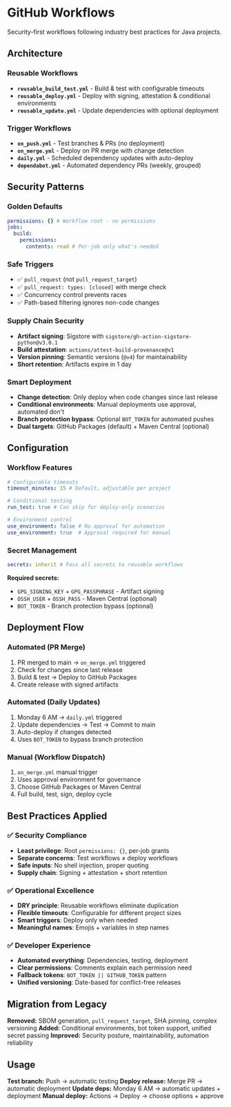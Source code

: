 # GitHub Workflows

Security-first workflows following industry best practices for Java projects.

## Architecture

### Reusable Workflows
- **`reusable_build_test.yml`** - Build & test with configurable timeouts
- **`reusable_deploy.yml`** - Deploy with signing, attestation & conditional environments
- **`reusable_update.yml`** - Update dependencies with optional deployment

### Trigger Workflows
- **`on_push.yml`** - Test branches & PRs (no deployment)
- **`on_merge.yml`** - Deploy on PR merge with change detection
- **`daily.yml`** - Scheduled dependency updates with auto-deploy
- **`dependabot.yml`** - Automated dependency PRs (weekly, grouped)

## Security Patterns

### Golden Defaults
```yaml
permissions: {} # Workflow root - no permissions
jobs:
  build:
    permissions:
      contents: read # Per-job only what's needed
```

### Safe Triggers
- ✅ `pull_request` (not `pull_request_target`)
- ✅ `pull_request: types: [closed]` with merge check
- ✅ Concurrency control prevents races
- ✅ Path-based filtering ignores non-code changes

### Supply Chain Security
- **Artifact signing**: Sigstore with `sigstore/gh-action-sigstore-python@v3.0.1`
- **Build attestation**: `actions/attest-build-provenance@v1`
- **Version pinning**: Semantic versions (`@v4`) for maintainability
- **Short retention**: Artifacts expire in 1 day

### Smart Deployment
- **Change detection**: Only deploy when code changes since last release
- **Conditional environments**: Manual deployments use approval, automated don't
- **Branch protection bypass**: Optional `BOT_TOKEN` for automated pushes
- **Dual targets**: GitHub Packages (default) + Maven Central (optional)

## Configuration

### Workflow Features
```yaml
# Configurable timeouts
timeout_minutes: 15 # Default, adjustable per project

# Conditional testing
run_test: true # Can skip for deploy-only scenarios

# Environment control
use_environment: false # No approval for automation
use_environment: true  # Approval required for manual
```

### Secret Management
```yaml
secrets: inherit # Pass all secrets to reusable workflows
```

**Required secrets:**
- `GPG_SIGNING_KEY` + `GPG_PASSPHRASE` - Artifact signing
- `OSSH_USER` + `OSSH_PASS` - Maven Central (optional)
- `BOT_TOKEN` - Branch protection bypass (optional)

## Deployment Flow

### Automated (PR Merge)
1. PR merged to main → `on_merge.yml` triggered
2. Check for changes since last release
3. Build & test → Deploy to GitHub Packages
4. Create release with signed artifacts

### Automated (Daily Updates)
1. Monday 6 AM → `daily.yml` triggered
2. Update dependencies → Test → Commit to main
3. Auto-deploy if changes detected
4. Uses `BOT_TOKEN` to bypass branch protection

### Manual (Workflow Dispatch)
1. `on_merge.yml` manual trigger
2. Uses approval environment for governance
3. Choose GitHub Packages or Maven Central
4. Full build, test, sign, deploy cycle

## Best Practices Applied

### ✅ Security Compliance
- **Least privilege**: Root `permissions: {}`, per-job grants
- **Separate concerns**: Test workflows ≠ deploy workflows
- **Safe inputs**: No shell injection, proper quoting
- **Supply chain**: Signing + attestation + short retention

### ✅ Operational Excellence
- **DRY principle**: Reusable workflows eliminate duplication
- **Flexible timeouts**: Configurable for different project sizes
- **Smart triggers**: Deploy only when needed
- **Meaningful names**: Emojis + variables in step names

### ✅ Developer Experience
- **Automated everything**: Dependencies, testing, deployment
- **Clear permissions**: Comments explain each permission need
- **Fallback tokens**: `BOT_TOKEN || GITHUB_TOKEN` pattern
- **Unified versioning**: Date-based for conflict-free releases

## Migration from Legacy

**Removed:** SBOM generation, `pull_request_target`, SHA pinning, complex versioning
**Added:** Conditional environments, bot token support, unified secret passing
**Improved:** Security posture, maintainability, automation reliability

## Usage

**Test branch:** Push → automatic testing
**Deploy release:** Merge PR → automatic deployment
**Update deps:** Monday 6 AM → automatic updates + deployment
**Manual deploy:** Actions → Deploy → choose options + approve
